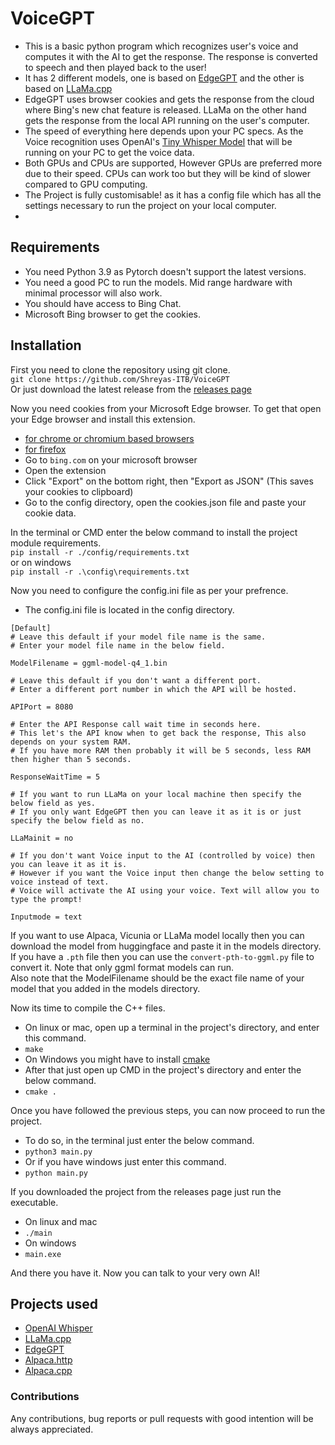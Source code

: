 # VoiceGPT

 - This is a basic python program which recognizes user's voice and computes it with the AI to get the response. The response is converted to speech and then played back to the user!
 - It has 2 different models, one is based on [EdgeGPT](https://github.com/acheong08/EdgeGPT) and the other is based on [LLaMa.cpp](https://github.com/ggerganov/llama.cpp)
 - EdgeGPT uses browser cookies and gets the response from the cloud where Bing's new chat feature is released. LLaMa on the other hand gets the response from the local API running on the user's computer.
 - The speed of everything here depends upon your PC specs. As the Voice recognition uses OpenAI's [Tiny Whisper Model](https://github.com/openai/whisper) that will be running on your PC to get the voice data.
 - Both GPUs and CPUs are supported, However GPUs are preferred more due to their speed. CPUs can work too but they will be kind of slower compared to GPU computing.
 - The Project is fully customisable! as it has a config file which has all the settings necessary to run the project on your local computer.
 - 
## Requirements

- You need Python 3.9 as Pytorch doesn't support the latest versions.
- You need a good PC to run the models. Mid range hardware with minimal processor will also work.
- You should have access to Bing Chat.
- Microsoft Bing browser to get the cookies.

## Installation

First you need to clone the repository using git clone. \
`git clone https://github.com/Shreyas-ITB/VoiceGPT` \
Or just download the latest release from the [releases page]() 

Now you need cookies from your Microsoft Edge browser. To get that open your Edge browser and install this extension.
- [for chrome or chromium based browsers](https://chrome.google.com/webstore/detail/cookie-editor/hlkenndednhfkekhgcdicdfddnkalmdm)
- [for firefox](https://addons.mozilla.org/en-US/firefox/addon/cookie-editor/)
- Go to `bing.com` on your microsoft browser
- Open the extension
- Click "Export" on the bottom right, then "Export as JSON" (This saves your cookies to clipboard)
- Go to the config directory, open the cookies.json file and paste your cookie data.

In the terminal or CMD enter the below command to install the project module requirements. \
`pip install -r ./config/requirements.txt` \
or on windows \
`pip install -r .\config\requirements.txt`

Now you need to configure the config.ini file as per your prefrence.
- The config.ini file is located in the config directory.
```
[Default]
# Leave this default if your model file name is the same.
# Enter your model file name in the below field.

ModelFilename = ggml-model-q4_1.bin

# Leave this default if you don't want a different port.
# Enter a different port number in which the API will be hosted.

APIPort = 8080

# Enter the API Response call wait time in seconds here.
# This let's the API know when to get back the response, This also depends on your system RAM.
# If you have more RAM then probably it will be 5 seconds, less RAM then higher than 5 seconds.

ResponseWaitTime = 5

# If you want to run LLaMa on your local machine then specify the below field as yes.
# If you only want EdgeGPT then you can leave it as it is or just specify the below field as no.

LLaMainit = no

# If you don't want Voice input to the AI (controlled by voice) then you can leave it as it is.
# However if you want the Voice input then change the below setting to voice instead of text.
# Voice will activate the AI using your voice. Text will allow you to type the prompt!

Inputmode = text
```
If you want to use Alpaca, Vicunia or LLaMa model locally then you can download the model from huggingface and paste it in the models directory. \
If you have a `.pth` file then you can use the `convert-pth-to-ggml.py` file to convert it. Note that only ggml format models can run. \
Also note that the ModelFilename should be the exact file name of your model that you added in the models directory.

Now its time to compile the C++ files.
- On linux or mac, open up a terminal in the project's directory, and enter this command.
- `make`
- On Windows you might have to install [cmake](https://cmake.org/download/)
- After that just open up CMD in the project's directory and enter the below command.
- `cmake .`

Once you have followed the previous steps, you can now proceed to run the project.
- To do so, in the terminal just enter the below command.
- `python3 main.py`
- Or if you have windows just enter this command.
- `python main.py`

If you downloaded the project from the releases page just run the executable.
- On linux and mac
- `./main`
- On windows
- `main.exe`

And there you have it. Now you can talk to your very own AI!

## Projects used
- [OpenAI Whisper](https://github.com/openai/whisper)
- [LLaMa.cpp](https://github.com/ggerganov/llama.cpp)
- [EdgeGPT](https://github.com/acheong08/EdgeGPT)
- [Alpaca.http](https://github.com/edfletcher/alpaca.http)
- [Alpaca.cpp](https://github.com/antimatter15/alpaca.cpp)

### Contributions
Any contributions, bug reports or pull requests with good intention will be always appreciated.
